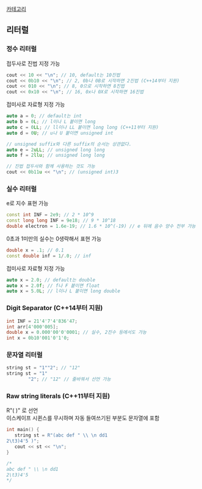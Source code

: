 [카테고리](/README.md)
## 리터럴
### 정수 리터럴
접두사로 진법 지정 가능
```cpp
cout << 10 << "\n"; // 10, default는 10진법
cout << 0b10 << "\n"; // 2, 0b나 0B로 시작하면 2진법 (C++14부터 지원)
cout << 010 << "\n"; // 8, 0으로 시작하면 8진법
cout << 0x10 << "\n"; // 16, 0x나 0X로 시작하면 16진법
```

접미사로 자료형 지정 가능
```cpp
auto a = 0; // default는 int
auto b = 0L; // l이나 L 붙이면 long
auto c = 0LL; // ll이나 LL 붙이면 long long (C++11부터 지원)
auto d = 0U; // u나 U 붙이면 unsigned int

// unsigned suffix와 다른 suffix의 순서는 상관없다.
auto e = 2uLL; // unsigned long long
auto f = 2llu; // unsigned long long

// 진법 접두사와 함께 사용하는 것도 가능
cout << 0b11u << "\n"; // (unsigned int)3
```

### 실수 리터럴
e로 지수 표현 가능
```cpp
const int INF = 2e9; // 2 * 10^9
const long long INF = 9e18; // 9 * 10^18
double electron = 1.6e-19; // 1.6 * 10^(-19) // e 뒤에 음수 양수 전부 가능
```

0초과 1미만의 실수는 0생략해서 표현 가능
```cpp
double x = .1; // 0.1
const double inf = 1/.0; // inf
```

접미사로 자료형 지정 가능
```cpp
auto x = 2.0; // default는 double
auto x = 2.0f; // f나 F 붙이면 float
auto x = 5.0L; // l이나 L 붙이면 long double
```

### Digit Separator (C++14부터 지원)
```cpp
int INF = 21'4'7'4'836'47;
int arr[4'000'005];
double x = 0.000'00'0'0001; // 실수, 2진수 등에서도 가능
int x = 0b10'001'0'1'0;
```

### 문자열 리터럴
```cpp
string st = "1""2"; // "12"
string st = "1"
	    "2"; // "12" // 줄바꿔서 선언 가능
```

### Raw string literals (C++11부터 지원)
R"(      )" 로 선언   
이스케이프 시퀸스를 무시하며 자동 들여쓰기된 부분도 문자열에 포함   
```cpp
int main() {
   string st = R"(abc def " \\ \n dd1
2\t3)4'5 )";
   cout << st << "\n";
}

/*
abc def " \\ \n dd1
2\t3)4'5
*/
```